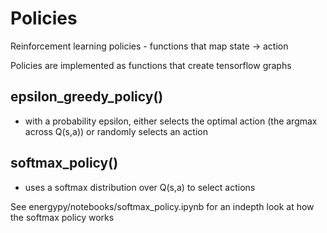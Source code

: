 #  Policies
Reinforcement learning policies - functions that map state -> action

Policies are implemented as functions that create tensorflow graphs

## epsilon_greedy_policy()
- with a probability epsilon, either selects the optimal action (the argmax across Q(s,a)) or randomly selects an action 

## softmax_policy()
- uses a softmax distribution over Q(s,a) to select actions

See energypy/notebooks/softmax_policy.ipynb for an indepth look at how the softmax policy works
